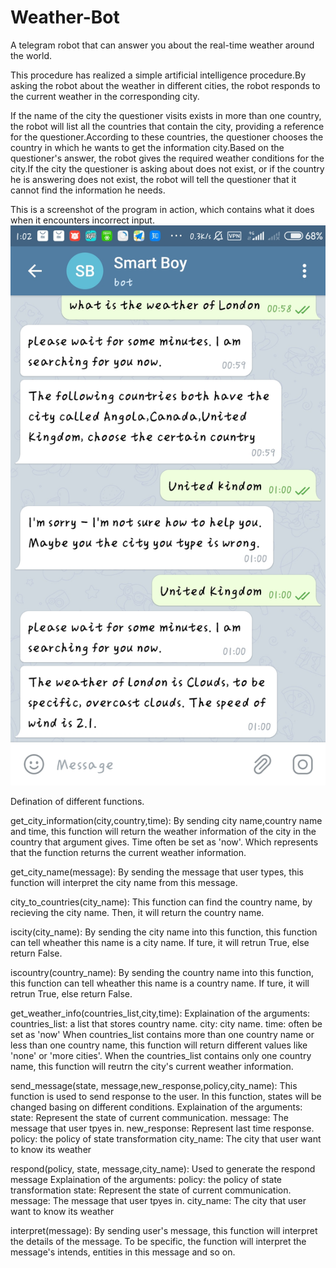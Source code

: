 # Weather-Bot
A  telegram robot that can answer you about the real-time weather around the world.

This procedure has realized a simple artificial intelligence procedure.By asking the robot about the weather in different cities, the robot responds to the current weather in the corresponding city.

If the name of the city the questioner visits exists in more than one country, the robot will list all the countries that contain the city, providing a reference for the questioner.According to these countries, the questioner chooses the country in which he wants to get the information city.Based on the questioner's answer, the robot gives the required weather conditions for the city.If the city the questioner is asking about does not exist, or if the country he is answering does not exist, the robot will tell the questioner that it cannot find the information he needs.

This is a screenshot of the program in action, which contains what it does when it encounters incorrect input.
![procedure runing result](https://github.com/a-lazy-cat/Weather-Bot/blob/master/show.jpg)

Defination of different functions.

get_city_information(city,country,time):
By sending city name,country name and time, this function will return the weather information of the city in the country that argument gives. Time often be set as 'now'. Which represents that the function returns the current weather information.

get_city_name(message):
By sending the message that user types, this function will interpret the city name from this message.

city_to_countries(city_name):
This function can find the country name, by recieving the city name. Then, it will return the country name.

iscity(city_name):
By sending the city name into this function, this function can tell wheather this name is a city name. If ture, it will retrun True, else return False.

iscountry(country_name):
By sending the country name into this function, this function can tell wheather this name is a country name. If ture, it will retrun True, else return False.

get_weather_info(countries_list,city,time):
Explaination of the arguments:
countries_list: a list that stores country name.
city: city name.
time: often be set as 'now'
When countries_list contains more than one country name or less than one country name, this function will return different values like 'none' or 'more cities'. When the countries_list contains only one country name, this function will reutrn the city's current weather information.

send_message(state, message,new_response,policy,city_name):
This function is used to send response to the user. In this function, states will be changed basing on different conditions. 
Explaination of the arguments:
state: Represent the state of current communication.
message: The message that user tpyes in.
new_response: Represent last time response.
policy: the policy of state transformation
city_name: The city that user want to know its weather

 respond(policy, state, message,city_name):
 Used to generate the respond message
 Explaination of the arguments:
 policy: the policy of state transformation
 state: Represent the state of current communication.
 message: The message that user tpyes in.
 city_name: The city that user want to know its weather
 
 interpret(message):
 By sending user's message, this function will interpret the details of the message. To be specific, the function will interpret the message's intends, entities in this message and so on.
